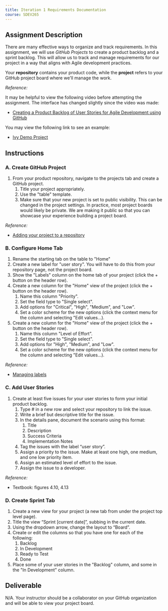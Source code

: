 ```yaml
---
title: Iteration 1 Requirements Documentation
course: SDEV265
---
```


## Assignment Description

There are many effective ways to organize and track requirements. In this assignment, we will use _GitHub Projects_ to create a product backlog and a sprint backlog. This will allow us to track and manage requirements for our project in a way that aligns with Agile development practices.

Your **repository** contains your product code, while the **project** refers to your GitHub project board where we'll manage the work.

_Reference:_

It may be helpful to view the following video before attempting the assignment. The interface has changed slightly since the video was made:

- [Creating a Product Backlog of User Stories for Agile Development using GitHub](https://www.youtube.com/watch?v=m8ZxTHSKSKE)

You may view the following link to see an example:

- [Ivy Demo Project](https://github.com/users/mpjovanovich/projects/2)

## Instructions

### A. Create GitHub Project

1. From your product repository, navigate to the projects tab and create a GitHub project.
   1. Title your project appropriately.
   1. Use the "table" template.
   1. Make sure that your new project is set to public visibility. This can be changed in the project settings. In practice, most project boards would likely be private. We are making it public so that you can showcase your experience building a project board.

_Reference:_

- [Adding your project to a repository](https://docs.github.com/en/issues/planning-and-tracking-with-projects/managing-your-project/adding-your-project-to-a-repository)

### B. Configure Home Tab

1. Rename the starting tab on the table to "Home"
1. Create a new label for "user story". You will have to do this from your repository page, not the project board.
1. Show the "Labels" column on the home tab of your project (click the + button on the header row).
1. Create a new column for the "Home" view of the project (click the + button on the header row).
   1. Name this column "Priority".
   1. Set the field type to "Single select".
   1. Add options for "Critical", "High", "Medium", and "Low".
   1. Set a color scheme for the new options (click the context menu for the column and selecting "Edit values...).
1. Create a new column for the "Home" view of the project (click the + button on the header row).
   1. Name this column "Level of Effort".
   1. Set the field type to "Single select".
   1. Add options for "High", "Medium", and "Low".
   1. Set a color scheme for the new options (click the context menu for the column and selecting "Edit values...).

_Reference:_

- [Managing labels](https://docs.github.com/en/issues/using-labels-and-milestones-to-track-work/managing-labels)

### C. Add User Stories

1. Create at least five issues for your user stories to form your initial product backlog.
   1. Type # in a new row and select your repository to link the issue.
   1. Write a brief but descriptive title for the issue.
   1. In the details pane, document the scenario using this format:
      1. Title
      1. Description
      1. Success Criteria
      1. Implementation Notes
   1. Tag the issues with the label “user story”.
   1. Assign a priority to the issue. Make at least one high, one medium, and one low priority item.
   1. Assign an estimated level of effort to the issue.
   1. Assign the issue to a developer.

_Reference:_

- Textbook: figures 4.10, 4.13

### D. Create Sprint Tab

1. Create a new view for your project (a new tab from under the project top level page).
1. Title the view “Sprint [current date]”, subbing in the current date.
1. Using the dropdown arrow, change the layout to “Board”.
1. Create or edit the columns so that you have one for each of the following:
   1. Backlog
   1. In Development
   1. Ready to Test
   1. Done
1. Place some of your user stories in the "Backlog" column, and some in the "In Development" column.

## Deliverable

N/A. Your instructor should be a collaborator on your GitHub organization and will be able to view your project board.

